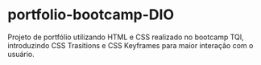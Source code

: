 # portfolio-bootcamp-DIO
Projeto de portfólio utilizando HTML e CSS realizado no bootcamp TQI, introduzindo CSS Trasitions e CSS Keyframes para maior interação com o usuário.
